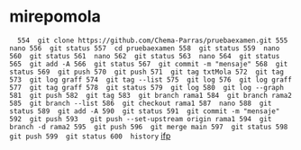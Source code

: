 # mirepomola
``  554  git clone https://github.com/Chema-Parras/pruebaexamen.git
  555  nano
  556  git status
  557  cd pruebaexamen
  558  git status
  559  nano
  560  git status
  561  nano
  562  git status
  563  nano
  564  git status
  565  git add -A
  566  git status
  567  git commit -m "mensaje"
  568  git status
  569  git push
  570  git push
  571  git tag txtMola
  572  git tag
  573  git log graff
  574  git tag --list
  575  git log
  576  git log graff
  577  git tag graff
  578  git status
  579  git log
  580  git log --graph
  581  git push
  582  git tag
  583  git branch rama1
  584  git branch rama2
  585  git branch --list
  586  git checkout rama1
  587  nano
  588  git status
  589  git add -A
  590  git status
  591  git commit -m "mensaje"
  592  git push
  593   git push --set-upstream origin rama1
  594  git branch -d rama2
  595  git push
  596  git merge main
  597  git status
  598  git push
  599  git status
  600  history``
  [ifp](https://campus.ifp.es/)
